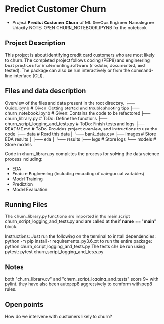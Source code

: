 # Predict Customer Churn

- Project **Predict Customer Churn** of ML DevOps Engineer Nanodegree Udacity
NOTE: OPEN CHURN_NOTEBOOK.IPYNB for the notebook

## Project Description
This project is about identifying credit card customers who are most likely to churn. 
The completed project follows coding (PEP8) and engineering best practices for implementing software (modular, documented, and tested). The package can also be run interactively or from the command-line interface (CLI).

## Files and data description
Overview of the files and data present in the root directory. 
├── Guide.ipynb          # Given: Getting started and troubleshooting tips
├── churn_notebook.ipynb # Given: Contains the code to be refactored
├── churn_library.py     # ToDo: Define the functions
├── churn_script_logging_and_tests.py # ToDo: Finish tests and logs
├── README.md            # ToDo: Provides project overview, and instructions to use the code
├── data                 # Read this data
│   └── bank_data.csv
├── images               # Store EDA results 
│   ├── eda
│   └── results
├── logs				 # Store logs
└── models               # Store models

Code in churn_library.py completes the process for solving the data science process including:
- EDA
- Feature Engineering (including encoding of categorical variables)
- Model Training
- Prediction
- Model Evaluation

## Running Files
The churn_library.py functions are imported in the main script churn_script_logging_and_tests.py and are called at the if __name__ == "__main__" block.

Instructions: Just run the following on the terminal
to install dependencies: python -m pip install -r requirements_py3.6.txt
to run the entire package: python churn_script_logging_and_tests.py
The tests che be run using pytest: pytest churn_script_logging_and_tests.py

## Notes
both "churn_library.py" and "churn_script_logging_and_tests" score 9+ with pylint.
they have also been autopep8 aggressively to comform with pep8 rules.

## Open points
How do we intervene with customers likely to churn?
